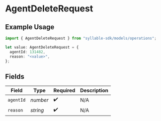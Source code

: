 # AgentDeleteRequest

## Example Usage

```typescript
import { AgentDeleteRequest } from "syllable-sdk/models/operations";

let value: AgentDeleteRequest = {
  agentId: 131482,
  reason: "<value>",
};
```

## Fields

| Field              | Type               | Required           | Description        |
| ------------------ | ------------------ | ------------------ | ------------------ |
| `agentId`          | *number*           | :heavy_check_mark: | N/A                |
| `reason`           | *string*           | :heavy_check_mark: | N/A                |